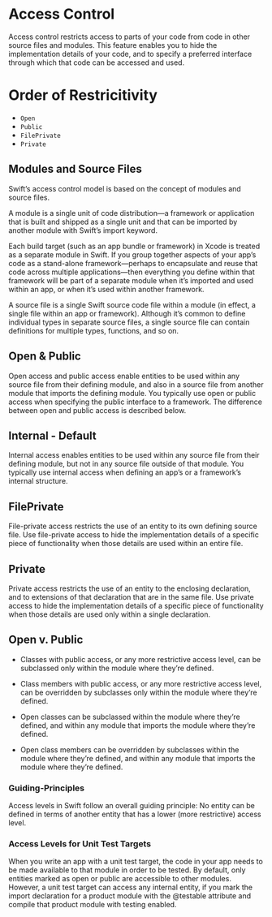 # Access Control

Access control restricts access to parts of your code from code in other source
files and modules. This feature enables you to hide the implementation details
of your code, and to specify a preferred interface through which that code can
be accessed and used.

# Order of Restricitivity
* `Open`
* `Public`
* `FilePrivate`
* `Private`

## Modules and Source Files

Swift’s access control model is based on the concept of modules and source
files.

A module is a single unit of code distribution—a framework or application that
is built and shipped as a single unit and that can be imported by another
module with Swift’s import keyword.

Each build target (such as an app bundle or framework) in Xcode is treated as a
separate module in Swift. If you group together aspects of your app’s code as a
stand-alone framework—perhaps to encapsulate and reuse that code across
multiple applications—then everything you define within that framework will be
part of a separate module when it’s imported and used within an app, or when
it’s used within another framework.

A source file is a single Swift source code file within a module (in effect, a
single file within an app or framework). Although it’s common to define
individual types in separate source files, a single source file can contain
definitions for multiple types, functions, and so on.

## Open & Public

Open access and public access enable entities to be used
within any source file from their defining module, and also in a source file
from another module that imports the defining module. You typically use open or
public access when specifying the public interface to a framework. The
difference between open and public access is described below.

## Internal - Default

Internal access enables entities to be used within any source file
from their defining module, but not in any source file outside of that module.
You typically use internal access when defining an app’s or a framework’s
internal structure.

## FilePrivate

File-private access restricts the use of an entity to its own
defining source file. Use file-private access to hide the implementation
details of a specific piece of functionality when those details are used within
an entire file.

## Private

Private access restricts the use of an entity to the enclosing
declaration, and to extensions of that declaration that are in the same file.
Use private access to hide the implementation details of a specific piece of
functionality when those details are used only within a single declaration.

## Open v. Public
* Classes with public access, or any more restrictive access level, can be
subclassed only within the module where they’re defined.

* Class members with public access, or any more restrictive access level, can be
overridden by subclasses only within the module where they’re defined.

* Open classes can be subclassed within the module where they’re defined, and
within any module that imports the module where they’re defined.

* Open class members can be overridden by subclasses within the module where
they’re defined, and within any module that imports the module where they’re
defined.

### Guiding-Principles

Access levels in Swift follow an overall guiding principle: No entity can be
defined in terms of another entity that has a lower (more restrictive) access
level.

### Access Levels for Unit Test Targets
When you write an app with a unit test target, the code in your app needs to be
made available to that module in order to be tested. By default, only entities
marked as open or public are accessible to other modules. However, a unit test
target can access any internal entity, if you mark the import declaration for a
product module with the @testable attribute and compile that product module
with testing enabled.
